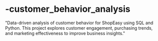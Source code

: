 # -customer_behavior_analysis
"Data-driven analysis of customer behavior for ShopEasy using SQL and Python. This project explores customer engagement, purchasing trends, and marketing effectiveness to improve business insights."
